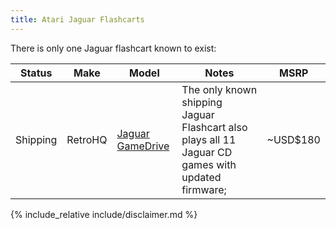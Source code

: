 ```yaml
---
title: Atari Jaguar Flashcarts
---
```


There is only one Jaguar flashcart known to exist:

|Status|Make|Model|Notes|MSRP|
|---|---|---|---|---|
|Shipping|RetroHQ|[Jaguar GameDrive](https://www.retrohq.co.uk/products/atari-jaguar-gd-flash-cartridge)|The only known shipping Jaguar Flashcart also plays all 11 Jaguar CD games with updated firmware; |~USD$180|

{% include_relative include/disclaimer.md %}
